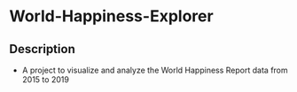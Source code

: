 # World-Happiness-Explorer
## Description
- A project to visualize and analyze the World Happiness Report data from 2015 to 2019
